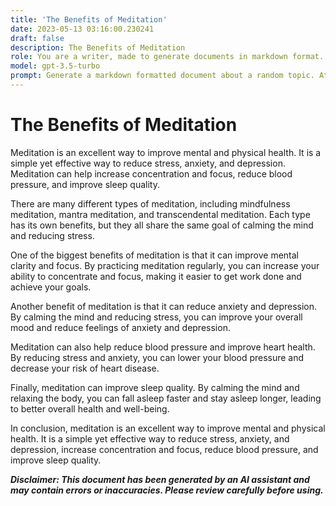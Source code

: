 ```yaml
---
title: 'The Benefits of Meditation'
date: 2023-05-13 03:16:00.230241
draft: false
description: The Benefits of Meditation
role: You are a writer, made to generate documents in markdown format. It is very important that all of the documents you generate are in valid markdown format.
model: gpt-3.5-turbo
prompt: Generate a markdown formatted document about a random topic. At the bottom, include a disclaimer explaining that the document was generated by you. The first line of the document should be the title. Make sure that the entire document is in proper markdown format, using a mix of various tags to make the document visually appealing.
---
```


# The Benefits of Meditation

Meditation is an excellent way to improve mental and physical health. It is a simple yet effective way to reduce stress, anxiety, and depression. Meditation can help increase concentration and focus, reduce blood pressure, and improve sleep quality.

There are many different types of meditation, including mindfulness meditation, mantra meditation, and transcendental meditation. Each type has its own benefits, but they all share the same goal of calming the mind and reducing stress.

One of the biggest benefits of meditation is that it can improve mental clarity and focus. By practicing meditation regularly, you can increase your ability to concentrate and focus, making it easier to get work done and achieve your goals.

Another benefit of meditation is that it can reduce anxiety and depression. By calming the mind and reducing stress, you can improve your overall mood and reduce feelings of anxiety and depression.

Meditation can also help reduce blood pressure and improve heart health. By reducing stress and anxiety, you can lower your blood pressure and decrease your risk of heart disease.

Finally, meditation can improve sleep quality. By calming the mind and relaxing the body, you can fall asleep faster and stay asleep longer, leading to better overall health and well-being.

In conclusion, meditation is an excellent way to improve mental and physical health. It is a simple yet effective way to reduce stress, anxiety, and depression, increase concentration and focus, reduce blood pressure, and improve sleep quality.

***Disclaimer: This document has been generated by an AI assistant and may contain errors or inaccuracies. Please review carefully before using.***